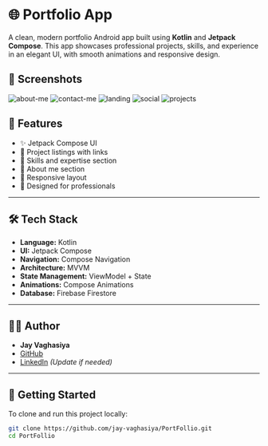 # 🌐 Portfolio App

A clean, modern portfolio Android app built using **Kotlin** and **Jetpack Compose**. This app showcases professional projects, skills, and experience in an elegant UI, with smooth animations and responsive design.

## 📱 Screenshots

![about-me](https://github.com/user-attachments/assets/b452ee1f-de09-431d-be54-fa1fce879090)
![contact-me](https://github.com/user-attachments/assets/7837203f-1b5e-4d5f-aa02-75de9c166dd4)
![landing](https://github.com/user-attachments/assets/bffb6eea-4f02-426e-9a8b-68fcf03f69a2)
![social](https://github.com/user-attachments/assets/2b1dd886-078e-4302-8ef5-9701ca0a68a7)
![projects](https://github.com/user-attachments/assets/3dbd9342-b62f-4af6-8c76-bb8880d39e1f)


## 🚀 Features

- ✨ Jetpack Compose UI
- 🔗 Project listings with links
- 🧠 Skills and expertise section
- 📜 About me section
- 📱 Responsive layout
- 💼 Designed for professionals

---

## 🛠 Tech Stack

- **Language:** Kotlin
- **UI:** Jetpack Compose
- **Navigation:** Compose Navigation
- **Architecture:** MVVM
- **State Management:** ViewModel + State
- **Animations:** Compose Animations
- **Database:** Firebase Firestore

---

## 🧑‍💻 Author

- **Jay Vaghasiya**
- [GitHub](https://github.com/jay-vaghasiya)
- [LinkedIn](https://linkedin.com/in/jay-vaghasiya) *(Update if needed)*

---

## 🏁 Getting Started

To clone and run this project locally:

```bash
git clone https://github.com/jay-vaghasiya/PortFollio.git
cd PortFollio
